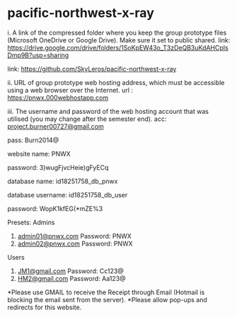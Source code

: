 # pacific-northwest-x-ray

i. A link of the compressed folder where you keep the group prototype files (Microsoft OneDrive or Google Drive). Make sure it set to public shared.
link: https://drive.google.com/drive/folders/1SoKpEW43o_T3zDeQB3uKdAHCpIsDmp9B?usp=sharing

link: https://github.com/SkyLeros/pacific-northwest-x-ray

ii. URL of group prototype web hosting address, which must be accessible using a web browser over the Internet.
url : https://pnwx.000webhostapp.com

iii. The username and password of the web hosting account that was utilised (you may change after the semester end).
acc: project.burner00727@gmail.com

pass: Burn2014@

website name: PNWX

password: 3)wugFjvcHeie)gFyECq

database name: id18251758_db_pnwx

database username: id18251758_db_user

password: WopK1kfEG(*mZE%3

Presets:
Admins
1. admin01@pnwx.com Password: PNWX
2. admin02@pnwx.com Password: PNWX

Users
1. JM1@gmail.com Password: Cc123@
2. HM2@gmail.com Password: Aa123@

*Please use GMAIL to receive the Receipt through Email (Hotmail is blocking the email sent from the server).
*Please allow pop-ups and redirects for this website.
